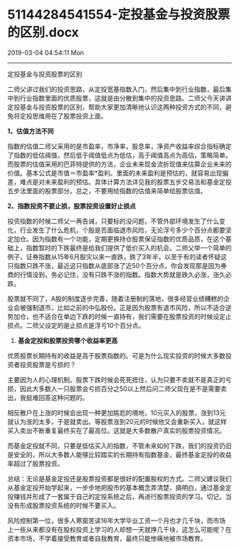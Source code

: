 # 51144284541554-定投基金与投资股票的区别.docx

2019-03-04 04:54:11 Mon

----

定投基金与投资股票的区别

二师父讲过我们的投资思路，从定投宽基指数入门，然后集中到行业指数，最后集中到行业指数里面的优质股票，这就是由分散到集中的投资思路。二师父今天讲讲定投基金与投资股票的区别，帮助大家更加清晰地认识这两种投资方式的不同，避免将定投思维用在了股票投资上面。

__1、估值方法不同__

指数的估值二师父采用的是市盈率，市净率，股息率，净资产收益率综合指标确定了指数的低估阈值，然后低于阈值低点为低估，高于阈值高点为高估，策略简单。而股票的估值采用的巴菲特提供的方法，企业未来现金流折现值来估算企业未来的价值。基本公式是市值＝市盈率\*盈利。里面的未来盈利是预估的，就容易出现偏差，难点是对未来盈利的预估。具体计算方法详见我的股票五步交易法和基金定投五步法里面的股票部分。总之，不要用给指数的估值来简单给股票估值。

__2、指数投资不要止损，股票投资设置好止损点__

投资指数的时候二师父一再告诫，只要标的没问题，不管外部环境发生了什么变化，行业发生了什么危机，个股是否面临退市风险，无论浮亏多少个百分点都要坚定加仓。因为指数有一个功能，定期更换持仓股票保证指数的优质品质，在这个基础上，指数暂时的下跌最终是给我们提供了低价买入的机会。二师父举一个简单的例子，证券指数从15年6月股灾以来一直跌，跌了3年半，以至于有的读者怀疑这只指数只跌不涨，最近这只指数从底部涨了近50个百分点，你会发现那是因为券商的行情没到，务必记住，没有只跌不涨的指数。指数大势就是跌久必涨，涨久必跌。

股票就不同了，A股的制度逐步完善，随着注册制的落地，很多经营业绩糟糕的企业会被强制退市，比如之前的中弘股份。正是因为股票有退市风险，所以不适合逆势加仓，也不适合在单边下跌的时候一直持有，我们需要在股票投资的时候设定止损点。二师父设定的是止损点是浮亏10个百分点。

1. __基金定投和股票投资哪个收益率更高__

优质股票长期持有的收益是高于股票指数的。可是为什么现实投资的时候大多数投资者投资股票是亏损的？

主要因为人的心理机制。股票下跌时候会死死捂住，认为只要不卖就不是真正的亏损，因此大多数人一只股票会亏损百分之50以上然后问二师父现在是不是需要卖出，我挺难回答这种问题的。

相反散户在上涨的时候会出现一种更加尴尬的境地，10元买入的股票，涨到13元就认为涨的太多，于是就卖出。等股票涨到20元的时候他又会重新买入，就这样买入卖出不断重复最终买在了最高位。这就是大多数散户真实的股票投资情况。

而基金定投就不同，只要是低估买入的指数，不管未来如何下跌，我们的投资仍旧是安全的，所以大多数人能够比较踏实的长期持有指数基金，最终基金定投的收益率超过了股票投资。

总结：无论是基金定投还是股票投资都是很好的配置股权的方式。二师父建议我们从基金定投开始学起来，一步步地把股市的基本概念弄清楚，搞明白，通过基金定投赚钱并形成了一套属于自己的定投系统之后，再进行股票投资的学习。切记，当没有形成股票投资系统的时候不要买入。

风险控制第一位，很多人寒窗苦读16年大学毕业工资一个月也才几千块，而市场上一些从来都没有在股权投资上学习的人却想一天就挣几千块，这怎么可能呢？在资本市场，不学着接受教育或者自我教育，最终只能惨痛地被市场教育。


